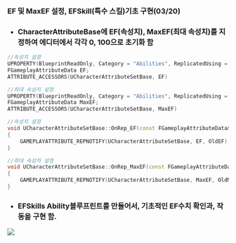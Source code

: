 ### EF 및 MaxEF 설정, EFSkill(특수 스킬)기초 구현(03/20)
+ ### CharacterAttributeBase에 EF(속성치), MaxEF(최대 속성치)를 지정하여 에디터에서 각각 0, 100으로 초기화 함

```cpp
//속성치 설정
UPROPERTY(BlueprintReadOnly, Category = "Abilities", ReplicatedUsing = OnRep_EF)
FGameplayAttributeData EF;
ATTRIBUTE_ACCESSORS(UCharacterAttributeSetBase, EF)

//최대 속성치 설정
UPROPERTY(BlueprintReadOnly, Category = "Abilities", ReplicatedUsing = OnRep_MaxEF)
FGameplayAttributeData MaxEF;
ATTRIBUTE_ACCESSORS(UCharacterAttributeSetBase, MaxEF)

//속성치 설정
void UCharacterAttributeSetBase::OnRep_EF(const FGameplayAttributeData& OldEF)
{
	GAMEPLAYATTRIBUTE_REPNOTIFY(UCharacterAttributeSetBase, EF, OldEF);
}

//최대 속성치 설정
void UCharacterAttributeSetBase::OnRep_MaxEF(const FGameplayAttributeData& OldMaxEF)
{
	GAMEPLAYATTRIBUTE_REPNOTIFY(UCharacterAttributeSetBase, MaxEF, OldMaxEF);
}
```

+ ### EFSkills Ability블루프린트를 만들어서, 기초적인 EF수치 확인과, 작동을 구현 함.
![](https://github.com/kimeorua/kimeorua.github.io/blob/main/img/%ED%8A%B9%EC%88%98%EC%8A%A4%ED%82%AC%EA%B8%B0%EC%B4%88.PNG?raw=true)
